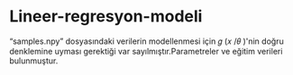 # Lineer-regresyon-modeli
 “samples.npy” dosyasındaki verilerin modellenmesi için 𝑔 (𝑥 /𝜃 )'nin doğru denklemine uyması gerektiği var sayılmıştır.Parametreler ve eğitim verileri bulunmuştur.
